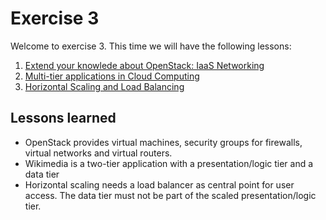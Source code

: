# Exercise 3

Welcome to exercise 3. This time we will have the following lessons:

 1. [Extend your knowlede about OpenStack: IaaS Networking](lesson-openstacknetworking.md)
 2. [Multi-tier applications in Cloud Computing](lesson-multitier.md)
 3. [Horizontal Scaling and Load Balancing](lesson-loadbalancing.md)

## Lessons learned 
 - OpenStack provides virtual machines, security groups for firewalls, virtual networks and virtual routers.
 - Wikimedia is a two-tier application with a presentation/logic tier and a data tier
 - Horizontal scaling needs a load balancer as central point for user access. The data tier must not be part of the scaled presentation/logic tier.